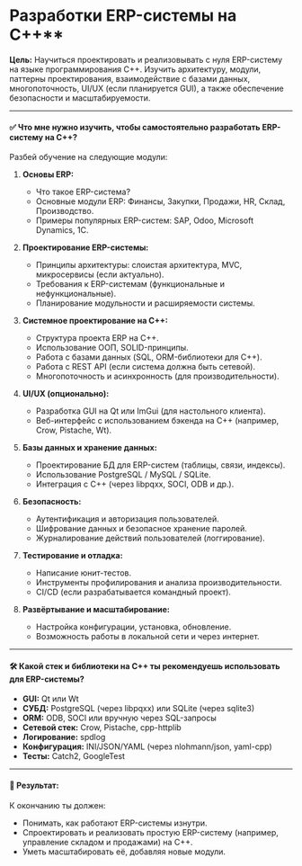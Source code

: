 # Разработки ERP-системы на C++**

**Цель:**
Научиться проектировать и реализовывать с нуля ERP-систему на языке программирования C++. Изучить архитектуру, модули, паттерны проектирования, взаимодействие с базами данных, многопоточность, UI/UX (если планируется GUI), а также обеспечение безопасности и масштабируемости.

---

#### ✅ **Что мне нужно изучить, чтобы самостоятельно разработать ERP-систему на C++?**

Разбей обучение на следующие модули:

1. **Основы ERP:**

   * Что такое ERP-система?
   * Основные модули ERP: Финансы, Закупки, Продажи, HR, Склад, Производство.
   * Примеры популярных ERP-систем: SAP, Odoo, Microsoft Dynamics, 1С.

2. **Проектирование ERP-системы:**

   * Принципы архитектуры: слоистая архитектура, MVC, микросервисы (если актуально).
   * Требования к ERP-системам (функциональные и нефункциональные).
   * Планирование модульности и расширяемости системы.

3. **Системное проектирование на C++:**

   * Структура проекта ERP на C++.
   * Использование ООП, SOLID-принципы.
   * Работа с базами данных (SQL, ORM-библиотеки для C++).
   * Работа с REST API (если система должна быть сетевой).
   * Многопоточность и асинхронность (для производительности).

4. **UI/UX (опционально):**

   * Разработка GUI на Qt или ImGui (для настольного клиента).
   * Веб-интерфейс с использованием бэкенда на C++ (например, Crow, Pistache, Wt).

5. **Базы данных и хранение данных:**

   * Проектирование БД для ERP-систем (таблицы, связи, индексы).
   * Использование PostgreSQL / MySQL / SQLite.
   * Интеграция с C++ (через libpqxx, SOCI, ODB и др.).

6. **Безопасность:**

   * Аутентификация и авторизация пользователей.
   * Шифрование данных и безопасное хранение паролей.
   * Журналирование действий пользователей (логгирование).

7. **Тестирование и отладка:**

   * Написание юнит-тестов.
   * Инструменты профилирования и анализа производительности.
   * CI/CD (если разрабатывается командный проект).

8. **Развёртывание и масштабирование:**

   * Настройка конфигурации, установка, обновление.
   * Возможность работы в локальной сети и через интернет.

---

#### 🛠 **Какой стек и библиотеки на C++ ты рекомендуешь использовать для ERP-системы?**

* **GUI:** Qt или Wt
* **СУБД:** PostgreSQL (через libpqxx) или SQLite (через sqlite3)
* **ORM:** ODB, SOCI или вручную через SQL-запросы
* **Сетевой стек:** Crow, Pistache, cpp-httplib
* **Логирование:** spdlog
* **Конфигурация:** INI/JSON/YAML (через nlohmann/json, yaml-cpp)
* **Тесты:** Catch2, GoogleTest

---

#### 🧠 **Результат:**

К окончанию ты должен:

* Понимать, как работают ERP-системы изнутри.
* Спроектировать и реализовать простую ERP-систему (например, управление складом и продажами) на C++.
* Уметь масштабировать её, добавляя новые модули.
